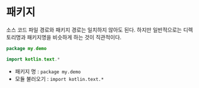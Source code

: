 # 패키지

소스 코드 파일 경로와 패키지 경로는 일치하지 않아도 된다. 하지만 일반적으로는 디렉토리명과 패키지명을 비슷하게 하는 것이 직관적이다.

```kt
package my.demo 

import kotlin.text.*
```

- 패키지 명 : `package my.demo`
- 모듈 불러오기 : `import kotlin.text.*`
